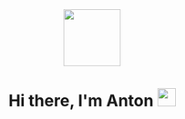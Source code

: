 <div id="header" align="center">
  <img src="[https://media.giphy.com/media/M9gbBd9nbDrOTu1Mqx/giphy.gif](https://gifdb.com/images/high/the-matrix-neo-code-pobehqmcyw1e0c6z.gif)" width="100"/>
</div>
<h1 align="center">Hi there, I'm Anton <img src="https://github.com/blackcater/blackcater/raw/main/images/Hi.gif" height="32"/></h1>
<!--
**bnderos/bnderos** is a ✨ _special_ ✨ repository because its `README.md` (this file) appears on your GitHub profile.

Here are some ideas to get you started:

- 🔭 I’m currently working on ...
- 🌱 I’m currently learning ...
- 👯 I’m looking to collaborate on ...
- 🤔 I’m looking for help with ...
- 💬 Ask me about ...
- 📫 How to reach me: ...
- 😄 Pronouns: ...
- ⚡ Fun fact: ...
-->
